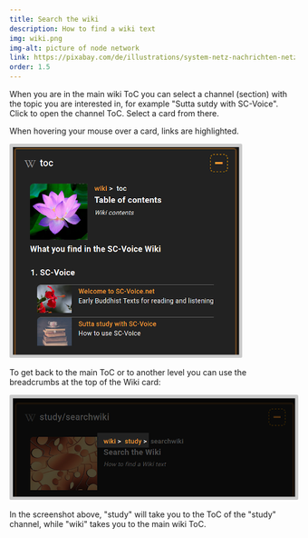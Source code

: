 ```yaml
---
title: Search the wiki
description: How to find a wiki text
img: wiki.png
img-alt: picture of node network
link: https://pixabay.com/de/illustrations/system-netz-nachrichten-netzwerk-927154/
order: 1.5
---
```


When you are in the main wiki ToC you can select a channel (section) with the topic you are interested in, for example "Sutta sutdy with SC-Voice". Click to open the channel ToC. Select a card from there.

When hovering your mouse over a card, links are highlighted.

<img src="img/toc.png" alt="screenshot main ToC" style="padding: 0.4em; border-radius: 0.2em;background: #cccccc;">

To get back to the main ToC or to another level you can use the breadcrumbs at the top of the Wiki card:

<img src="img/breadcrumb.png" alt="screenshot breadcrumbs" style="padding: 0.4em; border-radius: 0.2em;background: #cccccc;">

In the screenshot above, "study" will take you to the ToC of the "study" channel, while "wiki" takes you to the main wiki ToC.


